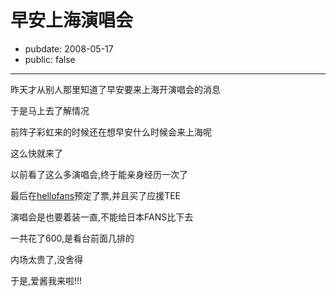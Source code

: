 # 早安上海演唱会

- pubdate: 2008-05-17
- public: false

--------------------------


昨天才从别人那里知道了早安要来上海开演唱会的消息



于是马上去了解情况

前阵子彩虹来的时候还在想早安什么时候会来上海呢

这么快就来了

以前看了这么多演唱会,终于能亲身经历一次了

最后在[hellofans](http://www.hellofans.org/index.php)预定了票,并且买了应援TEE

演唱会是也要着装一直,不能给日本FANS比下去

一共花了600,是看台前面几排的

内场太贵了,没舍得

于是,爱酱我来啦!!!
